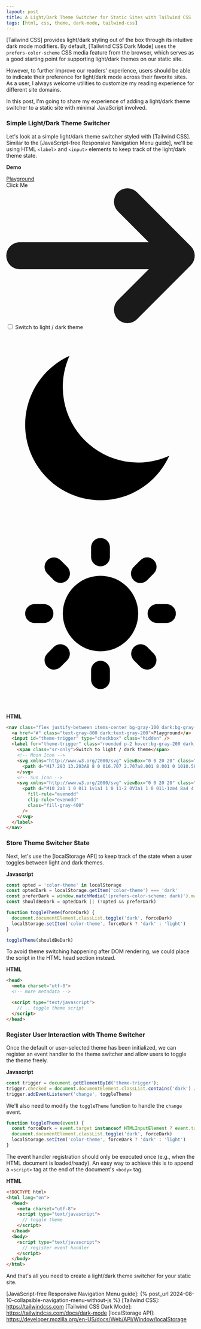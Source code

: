```yaml
---
layout: post
title: A Light/Dark Theme Switcher for Static Sites with Tailwind CSS
tags: [html, css, theme, dark-mode, tailwind-css]
---
```


[Tailwind CSS] provides light/dark styling out of the box through its intuitive dark mode modifiers. By default, 
[Tailwind CSS Dark Mode] uses the `prefers-color-scheme` CSS media feature from the browser, which serves as a good starting point for supporting light/dark themes on our static site.

However, to further improve our readers' experience, users should be able to indicate their preference for light/dark mode across their favorite sites. As a user, I always welcome utilities to customize my reading experience for different site domains.

In this post, I'm going to share my experience of adding a light/dark theme switcher to a static site with minimal JavaScript involved.

### Simple Light/Dark Theme Switcher

Let's look at a simple light/dark theme switcher styled with [Tailwind CSS]. Similar to the [JavaScript-free Responsive Navigation Menu guide], we'll be using HTML `<label>` and `<input>` elements to keep track of the light/dark theme state.

**Demo**
<div class="not-prose group/demo">
  <nav class="flex justify-between items-center bg-gray-50 group-[.dark]/demo:bg-gray-800 p-4 border border-2 rounded-lg border-gray-200 dark:border-gray-700">
    <a href="#" class="text-gray-800 group-[.dark]/demo:text-gray-200">Playground</a>
    <div class="flex gap-x-2">
      <div class="inline-flex items-center font-semibold text-cyan-600 group-[.dark]/demo:text-cyan-400">
        Click Me
        <svg class="rtl:rotate-180 size-4 ms-2" xmlns="http://www.w3.org/2000/svg" fill="none" viewBox="0 0 14 10">
          <path stroke="currentColor" stroke-linecap="round" stroke-linejoin="round" stroke-width="2" d="M1 5h12m0 0L9 1m4 4L9 9"/>
        </svg>
      </div>
      <input id="theme-trigger" type="checkbox" class="hidden" />
      <label for="theme-trigger" class="rounded p-2 hover:bg-gray-100 group-[.dark]/demo:hover:bg-gray-700">
        <span class="sr-only">Switch to light / dark theme</span>
        <!-- Moon Icon -->
        <svg xmlns="http://www.w3.org/2000/svg" viewBox="0 0 20 20" class="size-6 group-[.dark]/demo:hidden">
          <path d="M17.293 13.293A8 8 0 016.707 2.707a8.001 8.001 0 1010.586 10.586z" class="fill-gray-500"/>
        </svg>
        <!-- Sun Icon -->
        <svg xmlns="http://www.w3.org/2000/svg" viewBox="0 0 20 20" class="size-6 hidden group-[.dark]/demo:block">
          <path d="M10 2a1 1 0 011 1v1a1 1 0 11-2 0V3a1 1 0 011-1zm4 8a4 4 0 11-8 0 4 4 0 018 0zm-.464 4.95l.707.707a1 1 0 001.414-1.414l-.707-.707a1 1 0 00-1.414 1.414zm2.12-10.607a1 1 0 010 1.414l-.706.707a1 1 0 11-1.414-1.414l.707-.707a1 1 0 011.414 0zM17 11a1 1 0 100-2h-1a1 1 0 100 2h1zm-7 4a1 1 0 011 1v1a1 1 0 11-2 0v-1a1 1 0 011-1zM5.05 6.464A1 1 0 106.465 5.05l-.708-.707a1 1 0 00-1.414 1.414l.707.707zm1.414 8.486l-.707.707a1 1 0 01-1.414-1.414l.707-.707a1 1 0 011.414 1.414zM4 11a1 1 0 100-2H3a1 1 0 000 2h1z"
            fill-rule="evenodd"
            clip-rule="evenodd"
            class="fill-gray-400"
          />
        </svg>
      </label>
    </div>
  </nav>
  <script>
    const trigger = document.getElementById('theme-trigger');
    const demo = trigger.closest('.not-prose')
    function triggerTheme(event) {
      const forceDark = event.target instanceof HTMLInputElement ? event.target.checked : !!event
      demo.classList.toggle('dark', forceDark)
    }
    trigger.addEventListener('change', triggerTheme)
    trigger.checked = demo.classList.contains('dark')
  </script>
</div>

**HTML**
```html
<nav class="flex justify-between items-center bg-gray-100 dark:bg-gray-800">
  <a href="#" class="text-gray-800 dark:text-gray-200">Playground</a>
  <input id="theme-trigger" type="checkbox" class="hidden" />
  <label for="theme-trigger" class="rounded p-2 hover:bg-gray-200 dark:hover:bg-gray-700">
    <span class="sr-only">Switch to light / dark theme</span>
    <!-- Moon Icon -->
    <svg xmlns="http://www.w3.org/2000/svg" viewBox="0 0 20 20" class="size-6 dark:hidden">
      <path d="M17.293 13.293A8 8 0 016.707 2.707a8.001 8.001 0 1010.586 10.586z" class="fill-gray-500"/>
    </svg>
    <!-- Sun Icon -->
    <svg xmlns="http://www.w3.org/2000/svg" viewBox="0 0 20 20" class="size-6 hidden dark:block">
      <path d="M10 2a1 1 0 011 1v1a1 1 0 11-2 0V3a1 1 0 011-1zm4 8a4 4 0 11-8 0 4 4 0 018 0zm-.464 4.95l.707.707a1 1 0 001.414-1.414l-.707-.707a1 1 0 00-1.414 1.414zm2.12-10.607a1 1 0 010 1.414l-.706.707a1 1 0 11-1.414-1.414l.707-.707a1 1 0 011.414 0zM17 11a1 1 0 100-2h-1a1 1 0 100 2h1zm-7 4a1 1 0 011 1v1a1 1 0 11-2 0v-1a1 1 0 011-1zM5.05 6.464A1 1 0 106.465 5.05l-.708-.707a1 1 0 00-1.414 1.414l.707.707zm1.414 8.486l-.707.707a1 1 0 01-1.414-1.414l.707-.707a1 1 0 011.414 1.414zM4 11a1 1 0 100-2H3a1 1 0 000 2h1z"
        fill-rule="evenodd"
        clip-rule="evenodd"
        class="fill-gray-400"
      />
    </svg>
  </label>
</nav>
```

### Store Theme Switcher State

Next, let's use the [localStorage API] to keep track of the state when a user toggles between light and dark themes.

**Javascript**
```js
const opted = 'color-theme' in localStorage
const optedDark = localStorage.getItem('color-theme') === 'dark'
const preferDark = window.matchMedia('(prefers-color-scheme: dark)').matches
const shouldBeDark = optedDark || (!opted && preferDark)

function toggleTheme(forceDark) {
  document.documentElement.classList.toggle('dark', forceDark)
  localStorage.setItem('color-theme', forceDark ? 'dark' : 'light')
}

toggleTheme(shouldBeDark)
```

To avoid theme switching happening after DOM rendering, we could place the script in the HTML head section instead.

**HTML**
```html
<head>
  <meta charset="utf-8">
  <!-- more metadata -->

  <script type="text/javascript">
    // .. toggle theme script
  </script>
</head>
```

### Register User Interaction with Theme Switcher

Once the default or user-selected theme has been initialized, we can register an event handler to the theme switcher and allow users to toggle the theme freely.

**Javascript**

```js
const trigger = document.getElementById('theme-trigger');
trigger.checked = document.documentElement.classList.contains('dark') // assign initial state to the trigger element
trigger.addEventListener('change', toggleTheme)
```

We'll also need to modify the `toggleTheme` function to handle the `change` event.

```js
function toggleTheme(event) {
  const forceDark = event.target instanceof HTMLInputElement ? event.target.checked : !!event
  document.documentElement.classList.toggle('dark', forceDark)
  localStorage.setItem('color-theme', forceDark ? 'dark' : 'light')
}
```

The event handler registration should only be executed once (e.g., when the HTML document is loaded/ready). An easy way to achieve this is to append a `<script>` tag at the end of the document's `<body>` tag.

**HTML**
```html
<!DOCTYPE html>
<html lang="en">
  <head>
    <meta charset="utf-8">
    <script type="text/javascript">
      // toggle theme
    </script>
  </head>
  <body>
    <script type="text/javascript">
      // register event handler
    </script>
  </body>
</html>
```

And that's all you need to create a light/dark theme switcher for your static site.

[JavaScript-free Responsive Navigation Menu guide]: {% post_url 2024-08-10-collapsible-navigation-menu-without-js %}
[Tailwind CSS]: https://tailwindcss.com
[Tailwind CSS Dark Mode]: https://tailwindcss.com/docs/dark-mode
[localStorage API]: https://developer.mozilla.org/en-US/docs/Web/API/Window/localStorage
